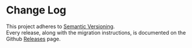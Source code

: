 # Change Log

This project adheres to [Semantic Versioning](http://semver.org/).  
Every release, along with the migration instructions, is documented on the Github [Releases](https://github.com/versant-digital/react-prismjs/releases) page.
